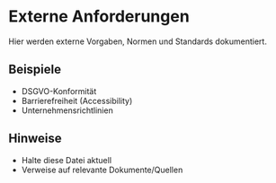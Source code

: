 # Externe Anforderungen

Hier werden externe Vorgaben, Normen und Standards dokumentiert.

## Beispiele
- DSGVO-Konformität
- Barrierefreiheit (Accessibility)
- Unternehmensrichtlinien

## Hinweise
- Halte diese Datei aktuell
- Verweise auf relevante Dokumente/Quellen
